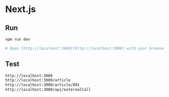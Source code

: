 # Next.js

## Run
```bash
npm run dev

# Open [http://localhost:3000](http://localhost:3000) with your browser to see the result.
```

## Test
```sh
http://localhost:3000
http://localhost:3000/article
http://localhost:3000/article/001
http://localhost:3000/api/externalCall
```




